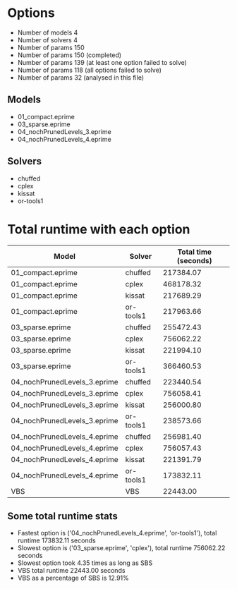 

# Options


- Number of models         4
- Number of solvers        4
- Number of params       150
- Number of params       150 (completed)
- Number of params       139 (at least one option failed to solve)
- Number of params       118 (all options failed to solve)
- Number of params        32 (analysed in this file)


## Models


 - 01_compact.eprime
 - 03_sparse.eprime
 - 04_nochPrunedLevels_3.eprime
 - 04_nochPrunedLevels_4.eprime


## Solvers


 - chuffed
 - cplex
 - kissat
 - or-tools1


# Total runtime with each option


 | Model | Solver | Total time (seconds) | 
 | -- | -- | -- | 
 | 01_compact.eprime | chuffed | 217384.07 | 
 | 01_compact.eprime | cplex | 468178.32 | 
 | 01_compact.eprime | kissat | 217689.29 | 
 | 01_compact.eprime | or-tools1 | 217963.66 | 
 | 03_sparse.eprime | chuffed | 255472.43 | 
 | 03_sparse.eprime | cplex | 756062.22 | 
 | 03_sparse.eprime | kissat | 221994.10 | 
 | 03_sparse.eprime | or-tools1 | 366460.53 | 
 | 04_nochPrunedLevels_3.eprime | chuffed | 223440.54 | 
 | 04_nochPrunedLevels_3.eprime | cplex | 756058.41 | 
 | 04_nochPrunedLevels_3.eprime | kissat | 256000.80 | 
 | 04_nochPrunedLevels_3.eprime | or-tools1 | 238573.66 | 
 | 04_nochPrunedLevels_4.eprime | chuffed | 256981.40 | 
 | 04_nochPrunedLevels_4.eprime | cplex | 756057.43 | 
 | 04_nochPrunedLevels_4.eprime | kissat | 221391.79 | 
 | 04_nochPrunedLevels_4.eprime | or-tools1 | 173832.11 | 
 | VBS | VBS | 22443.00 | 


## Some total runtime stats


 - Fastest option is ('04_nochPrunedLevels_4.eprime', 'or-tools1'), total runtime 173832.11 seconds
 - Slowest option is ('03_sparse.eprime', 'cplex'), total runtime 756062.22 seconds
 - Slowest option took 4.35 times as long as SBS
 - VBS total runtime 22443.00 seconds
 - VBS as a percentage of SBS is 12.91%
